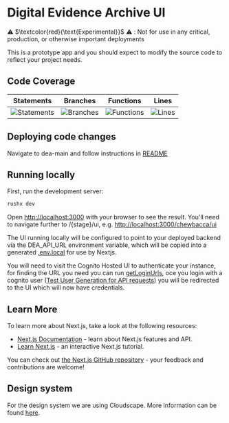 # Digital Evidence Archive UI

⚠️ $\textcolor{red}{\text{Experimental}}$ ⚠️ : Not for use in any critical, production, or otherwise important deployments

This is a prototype app and you should expect to modify the source code to reflect your project needs.

## Code Coverage

| Statements                                                                                   | Branches                                                                                 | Functions                                                                                  | Lines                                                                              |
| -------------------------------------------------------------------------------------------- | ---------------------------------------------------------------------------------------- | ------------------------------------------------------------------------------------------ | ---------------------------------------------------------------------------------- |
| ![Statements](https://img.shields.io/badge/statements-93.48%25-brightgreen.svg?style=flat) | ![Branches](https://img.shields.io/badge/branches-87.21%25-yellow.svg?style=flat) | ![Functions](https://img.shields.io/badge/functions-91.23%25-brightgreen.svg?style=flat) | ![Lines](https://img.shields.io/badge/lines-93.75%25-brightgreen.svg?style=flat) |


## Deploying code changes

Navigate to dea-main and follow instructions in [README](../../README.md)

## Running locally

First, run the development server:

```sh
rushx dev
```

Open [http://localhost:3000](http://localhost:3000) with your browser to see the result. You'll need to navigate further to /{stage}/ui, e.g. [http://localhost:3000/chewbacca/ui](http://localhost:3000/chewbacca/ui)

The UI running locally will be configured to point to your deployed backend via the DEA_API_URL environment variable, which will be copied into a generated [.env.local](.env.local) for use by Nextjs.

You will need to visit the Cognito Hosted UI to authenticate your instance, for finding the URL you need you can run [getLoginUrls](./scripts/getLoginUrls.sh), oce you login with a cognito user ([Test User Generation for API requests](../../README.md)) you will be redirected to the UI which will now have credentials.
## Learn More

To learn more about Next.js, take a look at the following resources:

- [Next.js Documentation](https://nextjs.org/docs) - learn about Next.js features and API.
- [Learn Next.js](https://nextjs.org/learn) - an interactive Next.js tutorial.

You can check out [the Next.js GitHub repository](https://github.com/vercel/next.js/) - your feedback and contributions are welcome!

## Design system

For the design system we are using Cloudscape. More information can be found [here](https://cloudscape.design/).
